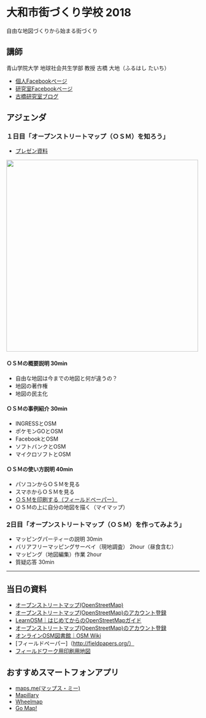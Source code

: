 # 大和市街づくり学校 2018
自由な地図づくりから始まる街づくり

## 講師
青山学院大学 地球社会共生学部 教授
古橋 大地（ふるはし たいち）
* [個人Facebookページ](https://www.facebook.com/mapconcierge)
* [研究室Facebookページ](https://www.facebook.com/furuhashilab/)
* [古橋研究室ブログ](https://medium.com/furuhashilab)

## アジェンダ
### １日目「オープンストリートマップ（ＯＳＭ）を知ろう」
* <a href="https://speakerdeck.com/mapconcierge/zi-you-nadi-tu-dukurikarashi-marujie-dukuri-da-he-shi-jie-dukurixue-xiao-2018-zhuan-xiu-kosu">プレゼン資料</a>

<a href="https://speakerdeck.com/mapconcierge/zi-you-nadi-tu-dukurikarashi-marujie-dukuri-da-he-shi-jie-dukurixue-xiao-2018-zhuan-xiu-kosu"><img src="https://user-images.githubusercontent.com/416977/50378816-56000a80-067e-11e9-9d37-7ffd850e5f9e.jpg" width="500"></a>

#### ＯＳＭの概要説明 30min
* 自由な地図は今までの地図と何が違うの？
* 地図の著作権
* 地図の民主化

#### ＯＳＭの事例紹介 30min
* INGRESSとOSM
* ポケモンGOとOSM
* FacebookとOSM
* ソフトバンクとOSM
* マイクロソフトとOSM

#### ＯＳＭの使い方説明 40min
* パソコンからＯＳＭを見る
* スマホからＯＳＭを見る
* [ＯＳＭを印刷する（フィールドペーパー）](http://fieldpapers.org/)
* ＯＳＭの上に自分の地図を描く（マイマップ）

### 2日目「オープンストリートマップ（ＯＳＭ）を作ってみよう」
* マッピングパーティーの説明 30min
* バリアフリーマッピングサーベイ（現地調査） 2hour（昼食含む）
* マッピング（地図編集）作業 2hour
* 質疑応答 30min

---

## 当日の資料
* [オープンストリートマップ(OpenStreetMap)](https://www.openstreetmap.org/)
* [オープンストリートマップ(OpenStreetMap)のアカウント登録](https://www.openstreetmap.org/user/new)
* [LearnOSM｜はじめてからのOpenStreetMapガイド](https://learnosm.org/ja/)
* [オープンストリートマップ(OpenStreetMap)のアカウント登録](https://www.openstreetmap.org/user/new)
* [オンラインOSM図書館｜OSM Wiki](https://wiki.openstreetmap.org/wiki/JA:Main_Page)
* [フィールドペーパー]（http://fieldpapers.org/）
* [フィールドワーク用印刷用地図](https://github.com/furuhashilab/yamato-town-planning/blob/master/yamato20191222_atlas-4fue97or.pdf)

## おすすめスマートフォンアプリ
* [maps.me(マップス・ミー)](https://maps.me/)
* [Mapillary](https://www.mapillary.com/)
* [Wheelmap](https://wheelmap.org/)
* [Go Map!](https://wiki.openstreetmap.org/wiki/JA:Go_Map!!)
